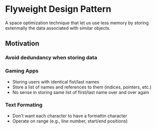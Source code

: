 # Flyweight Design Pattern
A space optimization technique that let us use less memory by storing extenmally the data
associated with similar objects.

## Motivation
### Avoid dedundancy when storing data
### Gaming Apps
* Storing users with identical fist/last names
* Store a list of names and references to them (indices, pointers, etc.)
* No sense in storing same list of first/last name over and over again
### Text Formating
* Don't want each character to have a formattin character 
* Operate on range (e.g., line number, start/end positions)
